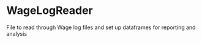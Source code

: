 # WageLogReader
File to read through Wage log files and set up dataframes for reporting and analysis
